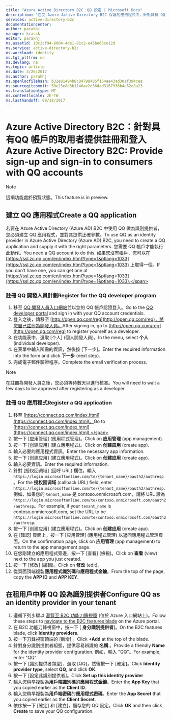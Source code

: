 ```yaml
---
title: "Azure Active Directory B2C：QQ 設定 | Microsoft Docs"
description: "在受 Azure Active Directory B2C 保護的應用程式中，針對具有 QQ 帳戶的取用者提供註冊和登入。"
services: active-directory-b2c
documentationcenter: 
author: parakhj
manager: krassk
editor: parakhj
ms.assetid: 18c2cf94-8004-4de1-81c2-e45be65ce12d
ms.service: active-directory-b2c
ms.workload: identity
ms.tgt_pltfrm: na
ms.devlang: na
ms.topic: article
ms.date: 3/26/2017
ms.author: parakhj
ms.openlocfilehash: b32e81494b8c84799485f154ae43ad30af394caa
ms.sourcegitcommit: 50e23e8d3b1148ae2d36dad3167936b4e52c8a23
ms.translationtype: MT
ms.contentlocale: zh-TW
ms.lasthandoff: 08/18/2017
---
```

# <a name="azure-active-directory-b2c-provide-sign-up-and-sign-in-to-consumers-with-qq-accounts"></a><span data-ttu-id="c34e4-103">Azure Active Directory B2C：針對具有QQ 帳戶的取用者提供註冊和登入</span><span class="sxs-lookup"><span data-stu-id="c34e4-103">Azure Active Directory B2C: Provide sign-up and sign-in to consumers with QQ accounts</span></span>

> [!NOTE]
> <span data-ttu-id="c34e4-104">這項功能處於預覽狀態。</span><span class="sxs-lookup"><span data-stu-id="c34e4-104">This feature is in preview.</span></span>
> 

## <a name="create-a-qq-application"></a><span data-ttu-id="c34e4-105">建立 QQ 應用程式</span><span class="sxs-lookup"><span data-stu-id="c34e4-105">Create a QQ application</span></span>

<span data-ttu-id="c34e4-106">若要在 Azure Active Directory (Azure AD) B2C 中使用 QQ 做為識別提供者，您必須建立 QQ 應用程式，並對其提供正確參數。</span><span class="sxs-lookup"><span data-stu-id="c34e4-106">To use QQ as an identity provider in Azure Active Directory (Azure AD) B2C, you need to create a QQ application and supply it with the right parameters.</span></span> <span data-ttu-id="c34e4-107">您需要 QQ 帳戶才能執行此動作。</span><span class="sxs-lookup"><span data-stu-id="c34e4-107">You need a QQ account to do this.</span></span> <span data-ttu-id="c34e4-108">如果您沒有帳戶，您可以在 [https://ssl.zc.qq.com/en/index.html?type=1&ptlang=1033](https://ssl.zc.qq.com/en/index.html?type=1&ptlang=1033) 上取得一個。</span><span class="sxs-lookup"><span data-stu-id="c34e4-108">If you don’t have one, you can get one at [https://ssl.zc.qq.com/en/index.html?type=1&ptlang=1033](https://ssl.zc.qq.com/en/index.html?type=1&ptlang=1033).</span></span>

### <a name="register-for-the-qq-developer-program"></a><span data-ttu-id="c34e4-109">註冊 QQ 開發人員計劃</span><span class="sxs-lookup"><span data-stu-id="c34e4-109">Register for the QQ developer program</span></span>

1. <span data-ttu-id="c34e4-110">移至 [QQ 開發人員入口網站](http://open.qq.com)並以您的 QQ 帳戶認證登入。</span><span class="sxs-lookup"><span data-stu-id="c34e4-110">Go to the [QQ developer portal](http://open.qq.com) and sign in with your QQ account credentials.</span></span>
2. <span data-ttu-id="c34e4-111">登入之後，請移至 [http://open.qq.com/reg](http://open.qq.com/reg)，將您自己註冊為開發人員。</span><span class="sxs-lookup"><span data-stu-id="c34e4-111">After signing in, go to [http://open.qq.com/reg](http://open.qq.com/reg) to register yourself as a developer.</span></span>
3. <span data-ttu-id="c34e4-112">在功能表中，選取 [个人] \(個人開發人員)。</span><span class="sxs-lookup"><span data-stu-id="c34e4-112">In the menu, select **个人** (individual developer).</span></span>
4. <span data-ttu-id="c34e4-113">在表單中輸入所需的資訊，然後按 [下一步]。</span><span class="sxs-lookup"><span data-stu-id="c34e4-113">Enter the required information into the form and click **下一步** (next step).</span></span>
5. <span data-ttu-id="c34e4-114">完成電子郵件驗證程序。</span><span class="sxs-lookup"><span data-stu-id="c34e4-114">Complete the email verification process.</span></span>

> [!NOTE]
> <span data-ttu-id="c34e4-115">在註冊為開發人員之後，您必須等待數天以進行核准。</span><span class="sxs-lookup"><span data-stu-id="c34e4-115">You will need to wait a few days to be approved after registering as a developer.</span></span> 

### <a name="register-a-qq-application"></a><span data-ttu-id="c34e4-116">註冊 QQ 應用程式</span><span class="sxs-lookup"><span data-stu-id="c34e4-116">Register a QQ application</span></span>

1. <span data-ttu-id="c34e4-117">移至 [https://connect.qq.com/index.html](https://connect.qq.com/index.html)。</span><span class="sxs-lookup"><span data-stu-id="c34e4-117">Go to [https://connect.qq.com/index.html](https://connect.qq.com/index.html).</span></span>
2. <span data-ttu-id="c34e4-118">按一下 [应用管理] \(應用程式管理)。</span><span class="sxs-lookup"><span data-stu-id="c34e4-118">Click on **应用管理** (app management).</span></span>
3. <span data-ttu-id="c34e4-119">按一下 [创建应用] \(建立應用程式)。</span><span class="sxs-lookup"><span data-stu-id="c34e4-119">Click on **创建应用** (create app).</span></span>
4. <span data-ttu-id="c34e4-120">輸入必要的應用程式資訊。</span><span class="sxs-lookup"><span data-stu-id="c34e4-120">Enter the necessary app information.</span></span>
5. <span data-ttu-id="c34e4-121">按一下 [创建应用] \(建立應用程式)。</span><span class="sxs-lookup"><span data-stu-id="c34e4-121">Click on **创建应用** (create app).</span></span>
6. <span data-ttu-id="c34e4-122">輸入必要資訊。</span><span class="sxs-lookup"><span data-stu-id="c34e4-122">Enter the required information.</span></span>
7. <span data-ttu-id="c34e4-123">針對 [授权回调域] \(回呼 URL) 欄位，輸入 `https://login.microsoftonline.com/te/{tenant_name}/oauth2/authresp`。</span><span class="sxs-lookup"><span data-stu-id="c34e4-123">For the **授权回调域** (callback URL) field, enter `https://login.microsoftonline.com/te/{tenant_name}/oauth2/authresp`.</span></span> <span data-ttu-id="c34e4-124">例如，如果您的 `tenant_name` 是 contoso.onmicrosoft.com，請將 URL 設為 `https://login.microsoftonline.com/te/contoso.onmicrosoft.com/oauth2/authresp`。</span><span class="sxs-lookup"><span data-stu-id="c34e4-124">For example, if your `tenant_name` is contoso.onmicrosoft.com, set the URL to be `https://login.microsoftonline.com/te/contoso.onmicrosoft.com/oauth2/authresp`.</span></span>
8. <span data-ttu-id="c34e4-125">按一下 [创建应用] \(建立應用程式)。</span><span class="sxs-lookup"><span data-stu-id="c34e4-125">Click on **创建应用** (create app).</span></span>
9. <span data-ttu-id="c34e4-126">在 [確認] 頁面上，按一下 [应用管理] \(應用程式管理) 以返回應用程式管理頁面。</span><span class="sxs-lookup"><span data-stu-id="c34e4-126">On the confirmation page, click on **应用管理** (app management) to return to the app management page.</span></span>
10. <span data-ttu-id="c34e4-127">在您剛建立的應用程式旁邊，按一下 [查看] \(檢視)。</span><span class="sxs-lookup"><span data-stu-id="c34e4-127">Click on **查看** (view) next to the app you just created.</span></span>
11. <span data-ttu-id="c34e4-128">按一下 [修改] \(編輯)。</span><span class="sxs-lookup"><span data-stu-id="c34e4-128">Click on **修改** (edit).</span></span>
12. <span data-ttu-id="c34e4-129">從頁面頂端複製**應用程式識別碼**和**應用程式金鑰**。</span><span class="sxs-lookup"><span data-stu-id="c34e4-129">From the top of the page, copy the **APP ID** and **APP KEY**.</span></span>

## <a name="configure-qq-as-an-identity-provider-in-your-tenant"></a><span data-ttu-id="c34e4-130">在租用戶中將 QQ 設為識別提供者</span><span class="sxs-lookup"><span data-stu-id="c34e4-130">Configure QQ as an identity provider in your tenant</span></span>
1. <span data-ttu-id="c34e4-131">遵循下列步驟以 [瀏覽至 B2C 功能刀鋒視窗](active-directory-b2c-app-registration.md#navigate-to-b2c-settings) (位於 Azure 入口網站上)。</span><span class="sxs-lookup"><span data-stu-id="c34e4-131">Follow these steps to [navigate to the B2C features blade](active-directory-b2c-app-registration.md#navigate-to-b2c-settings) on the Azure portal.</span></span>
2. <span data-ttu-id="c34e4-132">在 B2C 功能刀鋒視窗中，按一下 [ **身分識別提供者**]。</span><span class="sxs-lookup"><span data-stu-id="c34e4-132">On the B2C features blade, click **Identity providers**.</span></span>
3. <span data-ttu-id="c34e4-133">按一下刀鋒視窗頂端的 [新增]  。</span><span class="sxs-lookup"><span data-stu-id="c34e4-133">Click **+Add** at the top of the blade.</span></span>
4. <span data-ttu-id="c34e4-134">針對身分識別提供者組態，提供容易辨識的 **名稱** 。</span><span class="sxs-lookup"><span data-stu-id="c34e4-134">Provide a friendly **Name** for the identity provider configuration.</span></span> <span data-ttu-id="c34e4-135">例如，輸入 "QQ"。</span><span class="sxs-lookup"><span data-stu-id="c34e4-135">For example, enter "QQ".</span></span>
5. <span data-ttu-id="c34e4-136">按一下 [識別提供者類型]、選取 [QQ]，然後按一下 [確定]。</span><span class="sxs-lookup"><span data-stu-id="c34e4-136">Click **Identity provider type**, select **QQ**, and click **OK**.</span></span>
6. <span data-ttu-id="c34e4-137">按一下 [設定此識別提供者]。</span><span class="sxs-lookup"><span data-stu-id="c34e4-137">Click **Set up this identity provider**</span></span>
7. <span data-ttu-id="c34e4-138">輸入您稍早複製為**用戶端識別碼**的**應用程式金鑰**。</span><span class="sxs-lookup"><span data-stu-id="c34e4-138">Enter the **App Key** that you copied earlier as the **Client ID**.</span></span>
8. <span data-ttu-id="c34e4-139">輸入您稍早複製為**用戶端密碼**的**應用程式密碼**。</span><span class="sxs-lookup"><span data-stu-id="c34e4-139">Enter the **App Secret** that you copied earlier as the **Client Secret**.</span></span>
9. <span data-ttu-id="c34e4-140">依序按一下 [確定] 和 [建立]，儲存您的 QQ 設定。</span><span class="sxs-lookup"><span data-stu-id="c34e4-140">Click **OK** and then click **Create** to save your QQ configuration.</span></span>

